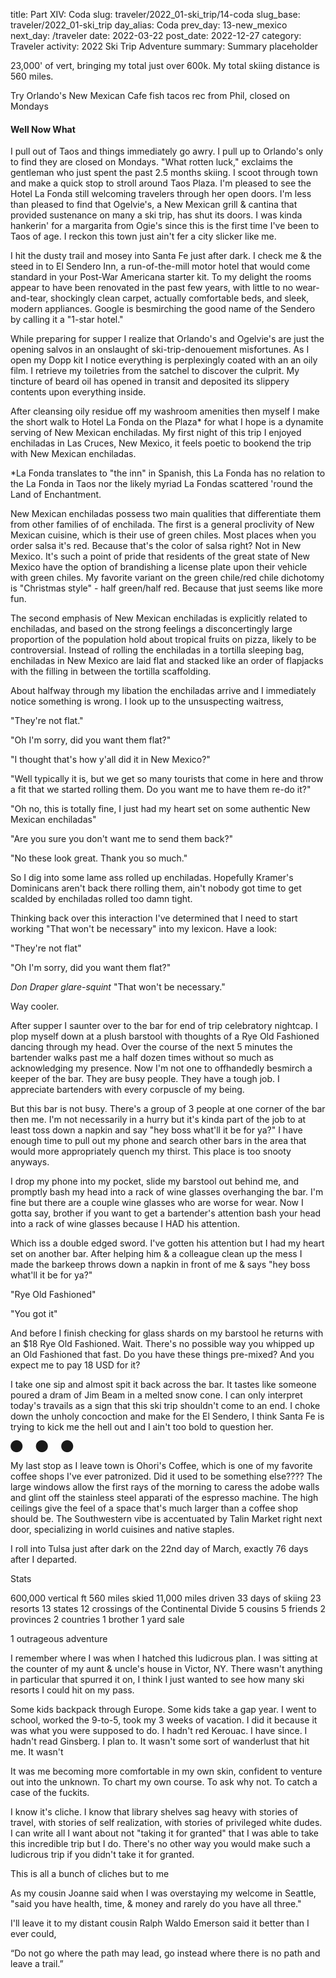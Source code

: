 title: Part XIV: Coda
slug: traveler/2022_01-ski_trip/14-coda
slug_base: traveler/2022_01-ski_trip
day_alias: Coda
prev_day: 13-new_mexico
next_day: /traveler
date: 2022-03-22
post_date: 2022-12-27
category: Traveler
activity: 2022 Ski Trip Adventure
summary: Summary placeholder



23,000' of vert, bringing my total just over 600k. My total skiing distance
is 560 miles.


Try Orlando's New Mexican Cafe fish tacos rec from Phil, closed on Mondays

<h4 class="article-subheader">Well Now What</h4>
I pull out of Taos and things immediately go awry. I pull up to Orlando's only to
find they are closed on Mondays. "What rotten luck," exclaims the gentleman who
just spent the past 2.5 months skiing. I scoot through town and make a quick
stop to stroll around Taos Plaza. I'm pleased to see the Hotel La Fonda still
welcoming travelers through her open doors. I'm less than pleased to find that
Ogelvie's, a New Mexican grill & cantina that provided sustenance on many a ski
trip, has shut its doors. I was kinda hankerin' for a margarita from Ogie's
since this is the first time I've been to Taos of age. I reckon this town just
ain't fer a city slicker like me.

I hit the dusty trail and mosey into Santa Fe just after dark. I check me & the
steed in to El Sendero Inn, a
run-of-the-mill motor hotel that would come standard in your Post-War Americana
starter kit. To my delight the rooms appear to have been renovated in the past
few years, with little to no wear-and-tear, shockingly clean carpet, actually
comfortable beds, and sleek, modern appliances. Google is besmirching the good
name of the Sendero by calling it a "1-star hotel."

While preparing for supper I realize that Orlando's and Ogelvie's are just the
opening salvos in an onslaught of ski-trip-denouement misfortunes. As I open my
Dopp kit I notice everything is perplexingly coated with an an oily film. I
retrieve my toiletries from the satchel to discover the culprit. My tincture of
beard oil has opened in transit and deposited its slippery contents upon
everything inside.

After cleansing oily residue off my washroom amenities then myself I make the
short walk to Hotel La
Fonda on the Plaza* for what I hope is a dynamite serving of New Mexican
enchiladas. My first night of this trip I enjoyed enchiladas in Las Cruces, New
Mexico, it feels poetic to bookend the trip with New Mexican enchiladas.

*La Fonda translates to "the inn" in Spanish, this La Fonda has no relation to
the La Fonda in Taos nor the likely myriad La Fondas scattered 'round the Land
of Enchantment.

New Mexican enchiladas possess two main qualities that differentiate them from
other families of of enchilada. The first is a general proclivity of New Mexican
cuisine, which is their use of green chiles. Most places when you order salsa
it's red. Because that's the color of salsa right? Not in New Mexico. It's such
a point of pride that residents of the great state of New Mexico have the option
of brandishing a license plate upon their vehicle with green chiles. My favorite
variant on the green chile/red chile dichotomy is "Christmas style" - half
green/half red. Because that just seems like more fun.

The second emphasis of New Mexican enchiladas is explicitly related to
enchiladas, and based on the strong feelings a disconcertingly large proportion
of the population hold about tropical fruits on pizza, likely to be controversial.
Instead of rolling the enchiladas in a tortilla sleeping bag, enchiladas in New
Mexico are laid flat and stacked like an order of flapjacks with the filling
in between the tortilla scaffolding.

About halfway through my libation the enchiladas arrive and I immediately
notice something is wrong. I look up to the unsuspecting waitress,

"They're not flat."

"Oh I'm sorry, did you want them flat?"

"I thought that's how y'all did it in New Mexico?"

"Well typically it is, but we get so many tourists that come in here and throw
a fit that we started rolling them. Do you want me to have them
re-do it?"

"Oh no, this is totally fine, I just had my heart set on some authentic New
Mexican enchiladas"

"Are you sure you don't want me to send them back?"

"No these look great. Thank you so much."

So I dig into some lame ass rolled up enchiladas. Hopefully Kramer's Dominicans
aren't back there rolling them, ain't nobody got time to get scalded by
enchiladas rolled too damn tight.

Thinking back over this interaction I've determined that I need to start working
"That won't be necessary" into my lexicon. Have a look:

"They're not flat"

"Oh I'm sorry, did you want them flat?"

*Don Draper glare-squint* "That won't be necessary."

Way cooler.

After supper I saunter over to the bar for end of trip celebratory nightcap. I
plop myself down at a plush barstool with thoughts of a Rye Old Fashioned
dancing through my head. Over the course of the next 5 minutes the bartender
walks past me a half dozen times without so much as acknowledging my presence.
Now I'm not one to offhandedly besmirch a keeper of the bar. They are busy
people. They have a tough job. I appreciate bartenders with every corpuscle of
my being.

But this bar is not busy. There's a group of 3 people at one corner of the bar
then me. I'm not necessarily in a hurry but it's kinda part of the job to at
least toss down a napkin and say "hey boss what'll it be for ya?" I have
enough time to pull out my phone and search other bars in the area that would
more appropriately quench my thirst. This place is too snooty anyways.

I drop my phone into my pocket, slide my barstool out behind me, and promptly
bash my head into a rack of wine glasses overhanging the bar. I'm fine but there
are a couple wine glasses who are worse for wear. Now I gotta say, brother if
you want to get a bartender's attention bash your head into a rack of wine
glasses because I HAD his attention.

Which iss a double edged sword. I've gotten his attention but I had my heart
set on another bar. After helping him & a colleague clean up the mess I made
the barkeep throws down a napkin in front of me & says "hey boss what'll it be
for ya?"

"Rye Old Fashioned"

"You got it"

And before I finish checking for glass shards on my barstool he returns with an
$18 Rye Old Fashioned. Wait. There's no possible way you whipped up an Old
Fashioned that fast. Do you have these things pre-mixed? And you expect
me to pay 18 USD for it?

I take one sip and almost spit it back across the bar. It tastes like someone
poured a dram of Jim Beam in a melted snow cone. I can only interpret today's
travails as a sign that this ski trip shouldn't come to an end. I choke down
the unholy concoction and make for the El Sendero, I think Santa Fe is trying to
kick me the hell out and I ain't too bold to question her.

<p class="section-divider my-4">&#11044;&emsp;&ensp;&#11044;&emsp;&ensp;&#11044;</p>

My last stop as I leave town is Ohori's Coffee, which is one of my favorite
coffee shops I've ever patronized. Did it used to be something else????
The large windows allow the first rays of the morning to caress the adobe walls
and glint off the
stainless steel apparati of the espresso machine. The high ceilings give the
feel of a space that's much larger than a coffee shop should be. The Southwestern
vibe is accentuated by Talin Market right next door, specializing in world
cuisines and native staples.



I roll into Tulsa just after dark on the 22nd day of March, exactly 76 days
after I departed.


Stats

600,000 vertical ft
560 miles skied
11,000 miles driven
33 days of skiing
23 resorts
13 states
12 crossings of the Continental Divide
5 cousins
5 friends
2 provinces
2 countries
1 brother
1 yard sale

1 outrageous adventure

I remember where I was when I hatched this ludicrous plan. I was sitting at the
counter of my aunt & uncle's house in Victor, NY. There wasn't anything in
particular that spurred it on, I think I just wanted to see how many ski resorts
I could hit on my pass.

Some kids backpack through Europe. Some kids take a gap year. I went to school,
worked the 9-to-5, took my 3 weeks of vacation. I did it because it was what
you were supposed to do. I hadn't red Kerouac. I have since. I hadn't read
Ginsberg. I plan to. It wasn't some sort of wanderlust that hit me. It wasn't

It was me becoming more comfortable in my own skin, confident to venture out
into the unknown. To chart my own course. To ask why not. To catch a case of
the fuckits.

I know it's cliche. I know that library shelves sag heavy with stories of travel,
with stories of self realization, with stories of privileged white dudes. I can
write all I
want about not "taking it for granted" that I was able to take this incredible
trip but I do. There's no other way you would make such a ludicrous trip if you
didn't take it for granted.

This is all a bunch of cliches but to me


As my cousin Joanne said when I was overstaying my welcome in Seattle, "said you
have health, time, & money and rarely do you have all three."

I'll leave it to my distant cousin Ralph Waldo Emerson said it better than I
ever could,

<div class="mx-3 fs-5 fst-italic text-muted">“Do not go where the path may lead, go instead where there is no path and leave a trail.”</div>